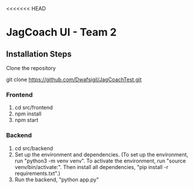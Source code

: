 <<<<<<< HEAD
#  JagCoach UI - Team 2

## Installation Steps

Clone the repository 

git clone https://github.com/Dwafsigil/JagCoachTest.git

### Frontend 

1. cd src/frontend
2. npm install
3. npm start

### Backend 

1. cd src/backend
2. Set up the environment and dependencies. (To set up the environment, run "python3 -m venv venv". To activate the environment, run "source venv/bin/activate:". Then install all dependencies, "pip install -r requirements.txt".)
3. Run the backend, "python app.py"
